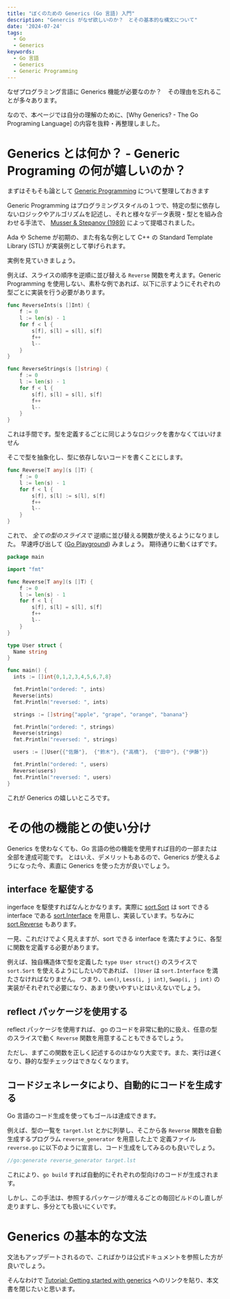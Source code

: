 ```yaml
---
title: "ぼくのための Generics (Go 言語) 入門"
description: "Genercis がなぜ欲しいのか？　とその基本的な構文について"
date: '2024-07-24'
tags:
  - Go
  - Generics
keywords:
  - Go 言語
  - Generics
  - Generic Programming
---
```


なぜプログラミング言語に Generics 機能が必要なのか？　その理由を忘れることが多々あります。

なので、本ぺージでは自分の理解のために、[Why Generics? - The Go Programing Language] の内容を抜粋・再整理しました。

# Generics とは何か？ - Generic Programing の何が嬉しいのか？

まずはそもそも論として [Generic Programming](https://www.dagstuhl.de/en/seminars/seminar-calendar/seminar-details/98171) について整理しておきます

Generic Programming はプログラミングスタイルの１つで、特定の型に依存しないロジックやアルゴリズムを記述し、それと様々なデータ表現・型とを組み合わせる手法で、
[Musser & Stepanov (1989)](https://doi.org/10.1007%2F3-540-51084-2_2) によって提唱されました。

Ada や Scheme が初期の、また有名な例として C++ の Standard Template Library (STL) が実装例として挙げられます。

実例を見ていきましょう。

例えば、スライスの順序を逆順に並び替える `Reverse` 関数を考えます。Generic Programming を使用しない、素朴な例であれば、以下に示すようにそれぞれの型ごとに実装を行う必要があります。

```go
func ReverseInts(s []Int) {
    f := 0
    l := len(s) - 1
    for f < l {
        s[f], s[l] = s[l], s[f]
        f++
        l--
    }
}

func ReverseStrings(s []string) {
    f := 0
    l := len(s) - 1
    for f < l {
        s[f], s[l] = s[l], s[f]
        f++
        l--
    }
}
```

これは手間です。型を定義するごとに同じようなロジックを書かなくてはいけません

そこで型を抽象化し、型に依存しないコードを書くことにします。

```go
func Reverse[T any](s []T) {
    f := 0
    l := len(s) - 1
    for f < l {
        s[f], s[l] := s[l], s[f]
        f++
        l--
    }
}
```

これで、 *全ての型のスライスで* 逆順に並び替える関数が使えるようになりました。
早速呼び出して ([Go Playground](https://go.dev/play/p/BVQfLf2b3nL)) みましょう。
期待通りに動くはずです。

```go:main.go
package main

import "fmt"

func Reverse[T any](s []T) {
    f := 0
    l := len(s) - 1
    for f < l {
        s[f], s[l] = s[l], s[f]
        f++
        l--
    }
}

type User struct {
  Name string
}

func main() {
  ints := []int{0,1,2,3,4,5,6,7,8}

  fmt.Println("ordered: ", ints)
  Reverse(ints)
  fmt.Println("reversed: ", ints)

  strings := []string{"apple", "grape", "orange", "banana"}

  fmt.Println("ordered: ", strings)
  Reverse(strings)
  fmt.Println("reversed: ", strings)

  users := []User{{"佐藤"},  {"鈴木"}, {"高橋"},  {"田中"}, {"伊藤"}}

  fmt.Println("ordered: ", users)
  Reverse(users)
  fmt.Println("reversed: ", users)
}
```

これが Generics の嬉しいところです。

# その他の機能との使い分け

Generics を使わなくても、Go 言語の他の機能を使用すれば目的の一部または全部を達成可能です。
とはいえ、デメリットもあるので、Generics が使えるようになった今、素直に Generics を使った方が良いでしょう。

## interface を駆使する

ingerface を駆使すればなんとかなります。実際に [sort.Sort](https://pkg.go.dev/sort#Sort) は sort できる interface である
[sort.Interface](https://pkg.go.dev/sort#Interface) を用意し、実装しています。ちなみに [sort.Reverse](https://pkg.go.dev/sort#Reverse) もあります。

一見、これだけでよく見えますが、sort できる interface を満たすように、各型に関数を定義する必要があります。

例えば、独自構造体で型を定義した `type User struct{}` のスライスで `sort.Sort` を使えるようにしたいのであれば、 `[]User` は `sort.Interface` を満たさなければなりません。
つまり、`Len()`, `Less(i, j int)`, `Swap(i, j int)` の実装がそれぞれで必要になり、あまり使いやすいとはいえないでしょう。

## reflect パッケージを使用する

reflect パッケージを使用すれば、 go のコードを非常に動的に扱え、任意の型のスライスで動く `Reverse` 関数を用意することもできるでしょう。

ただし、まずこの関数を正しく記述するのはかなり大変です。また、実行は遅くなり、静的な型チェックはできなくなります。

## コードジェネレータにより、自動的にコードを生成する

Go 言語のコード生成を使ってもゴールは達成できます。

例えば、型の一覧を `target.lst` とかに列挙し、そこから各 `Reverse` 関数を自動生成するプログラム `reverse_generator` を用意した上で
定義ファイル `reverse.go` に以下のように宣言し、コード生成をしてみるのも良いでしょう。

```go:reverse.go
//go:generate reverse_generator target.lst
```

これにより、`go build` すれば自動的にそれぞれの型向けのコードが生成されます。

しかし、この手法は、参照するパッケージが増えるごとの毎回ビルドのし直しが走りますし、多分とても扱いにくいです。

# Generics の基本的な文法

文法もアップデートされるので、こればかりは公式ドキュメントを参照した方が良いでしょう。

そんなわけで [Tutorial: Getting started with generics](https://go.dev/doc/tutorial/generics) へのリンクを貼り、本文書を閉じたいと思います。
